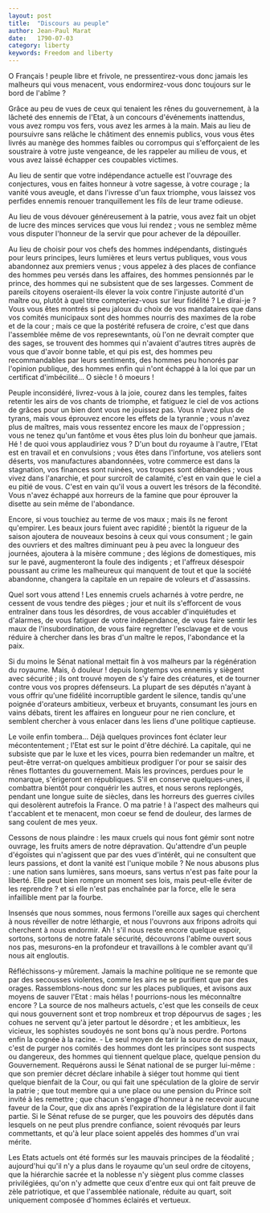 ```yaml
---
layout: post
title:  "Discours au peuple"
author: Jean-Paul Marat
date:   1790-07-03
category: liberty
keywords: Freedom and liberty
---
```


O Français ! peuple libre et frivole, ne pressentirez-vous donc jamais les malheurs qui vous menacent, vous endormirez-vous donc toujours sur le bord de l'abîme ?

Grâce au peu de vues de ceux qui tenaient les rênes du gouvernement, à la lâcheté des ennemis de l'Etat, à un concours d'événements inattendus, vous avez rompu vos fers, vous avez les armes à la main. Mais au lieu de poursuivre sans relâche le châtiment des ennemis publics, vous vous êtes livrés au manège des hommes faibles ou corrompus qui s'efforçaient de les soustraire à votre juste vengeance, de les rappeler au milieu de vous, et vous avez laissé échapper ces coupables victimes.

Au lieu de sentir que votre indépendance actuelle est l'ouvrage des conjectures, vous en faites honneur à votre sagesse, à votre courage ; la vanité vous aveugle, et dans l'ivresse d'un faux triomphe, vous laissez vos perfides ennemis renouer tranquillement les fils de leur trame odieuse.

Au lieu de vous dévouer généreusement à la patrie, vous avez fait un objet de lucre des minces services que vous lui rendez ; vous ne semblez même vous disputer l'honneur de la servir que pour achever de la dépouiller.

Au lieu de choisir pour vos chefs des hommes indépendants, distingués pour leurs principes, leurs lumières et leurs vertus publiques, vous vous abandonnez aux premiers venus ; vous appelez à des places de confiance des hommes peu versés dans les affaires, des hommes pensionnés par le prince, des hommes qui ne subsistent que de ses largesses. Comment de pareils citoyens oseraient-ils élever la voix contre l'injuste autorité d'un maître ou, plutôt à quel titre compteriez-vous sur leur fidélité ? Le dirai-je ? Vous vous êtes montrés si peu jaloux du choix de vos mandataires que dans vos comités municipaux sont des hommes nourris des maximes de la robe et de la cour ; mais ce que la postérité refusera de croire, c'est que dans l'assemblée même de vos represewntants, où l'on ne devrait compter que des sages, se trouvent des hommes qui n'avaient d'autres titres auprès de vous que d'avoir bonne table, et qui pis est, des hommes peu recommandables par leurs sentiments, des hommes peu honorés par l'opinion publique, des hommes enfin qui n'ont échappé à la loi que par un certificat d'imbécilité... O siècle ! ô moeurs !

Peuple inconsidéré, livrez-vous à la joie, courez dans les temples, faites retentir les airs de vos chants de triomphe, et fatiguez le ciel de vos actions de grâces pour un bien dont vous ne jouissez pas. Vous n'avez plus de tyrans, mais vous éprouvez encore les effets de la tyrannie ; vous n'avez plus de maîtres, mais vous ressentez encore les maux de l'oppression ; vous ne tenez qu'un fantôme et vous êtes plus loin du bonheur que jamais. Hé ! de quoi vous applaudiriez vous ? D'un bout du royaume à l'autre, l'Etat est en travail et en convulsions ; vous êtes dans l'infortune, vos ateliers sont déserts, vos manufactures abandonnées, votre commerce est dans la stagnation, vos finances sont ruinées, vos troupes sont débandées ; vous vivez dans l'anarchie, et pour surcroît de calamité, c'est en vain que le ciel a eu pitié de vous. C'est en vain qu'il vous a ouvert les trésors de la fécondité. Vous n'avez échappé aux horreurs de la famine que pour éprouver la disette au sein même de l'abondance.

Encore, si vous touchiez au terme de vos maux ; mais ils ne feront qu'empirer. Les beaux jours fuient avec rapidité ; bientôt la rigueur de la saison ajoutera de nouveaux besoins à ceux qui vous consument ; le gain des ouvriers et des maîtres diminuant peu à peu avec la longueur des journées, ajoutera à la misère commune ; des légions de domestiques, mis sur le pavé, augmenteront la foule des indigents ; et l'affreux désespoir poussant au crime les malheureux qui manquent de tout et que la société abandonne, changera la capitale en un repaire de voleurs et d'assassins.

Quel sort vous attend ! Les ennemis cruels acharnés à votre perdre, ne cessent de vous tendre des pièges ; jour et nuit ils s'efforcent de vous entraîner dans tous les désordres, de vous accabler d'inquiétudes et d'alarmes, de vous fatiguer de votre indépendance, de vous faire sentir les maux de l'insubordination, de vous faire regretter l'esclavage et de vous réduire à chercher dans les bras d'un maître le repos, l'abondance et la paix.

Si du moins le Sénat national mettait fin à vos malheurs par la régénération du royaume. Mais, ô douleur ! depuis longtemps vos ennemis y siègent avec sécurité ; ils ont trouvé moyen de s'y faire des créatures, et de tourner contre vous vos propres défenseurs. La plupart de ses députés n'ayant à vous offrir qu'une fidélité incorruptible gardent le silence, tandis qu'une poignée d'orateurs ambitieux, verbeux et bruyants, consumant les jours en vains débats, tirent les affaires en longueur pour ne rien conclure, et semblent chercher à vous enlacer dans les liens d'une politique captieuse.

Le voile enfin tombera... Déjà quelques provinces font éclater leur mécontentement ; l'Etat est sur le point d'être déchiré. La capitale, qui ne subsiste que par le luxe et les vices, pourra bien redemander un maître, et peut-être verrat-on quelques ambitieux prodiguer l'or pour se saisir des rênes flottantes du gouvernement. Mais les provinces, perdues pour le monarque, s'érigeront en républiques. S'il en conserve quelques-unes, il combattra bientôt pour conquérir les autres, et nous serons replongés, pendant une longue suite de siècles, dans les horreurs des guerres civiles qui desolèrent autrefois la France. O ma patrie ! à l'aspect des malheurs qui t'accablent et te menacent, mon coeur se fend de douleur, des larmes de sang coulent de mes yeux.

Cessons de nous plaindre : les maux cruels qui nous font gémir sont notre ouvrage, les fruits amers de notre dépravation. Qu'attendre d'un peuple d'égoïstes qui n'agissent que par des vues d'intérêt, qui ne consultent que leurs passions, et dont la vanité est l'unique mobile ? Ne nous abusons plus : une nation sans lumières, sans moeurs, sans vertus n'est pas faite pour la liberté. Elle peut bien rompre un moment ses lois, mais peut-elle éviter de les reprendre ? et si elle n'est pas enchaînée par la force, elle le sera infaillible ment par la fourbe.

Insensés que nous sommes, nous fermons l'oreille aux sages qui cherchent à nous réveiller de notre léthargie, et nous l'ouvrons aux fripons adroits qui cherchent à nous endormir. Ah ! s'il nous reste encore quelque espoir, sortons, sortons de notre fatale sécurité, découvrons l'abîme ouvert sous nos pas, mesurons-en la profondeur et travaillons à le combler avant qu'il nous ait engloutis.

Réfléchissons-y mûrement. Jamais la machine politique ne se remonte que par des secousses violentes, comme les airs ne se purifient que par des orages. Rassemblons-nous donc sur les places publiques, et avisons aux moyens de sauver l'Etat : mais hélas ! pourrions-nous les méconnaître encore ? La source de nos malheurs actuels, c'est que les conseils de ceux qui nous gouvernent sont et trop nombreux et trop dépourvus de sages ; les cohues ne servent qu'à jeter partout le désordre ; et les ambitieux, les vicieux, les sophistes soudoyés ne sont bons qu'à nous perdre. Portons enfin la cognée à la racine. - Le seul moyen de tarir la source de nos maux, c'est de purger nos comités des hommes dont les principes sont suspects ou dangereux, des hommes qui tiennent quelque place, quelque pension du Gouvernement. Requérons aussi le Sénat national de se purger lui-même : que son premier décret déclare inhabile à siéger tout homme qui tient quelque bienfait de la Cour, ou qui fait une spéculation de la gloire de servir la patrie ; que tout membre qui a une place ou une pension du Prince soit invité à les remettre ; que chacun s'engage d'honneur à ne recevoir aucune faveur de la Cour, que dix ans après l'expiration de la législature dont il fait partie. Si le Sénat refuse de se purger, que les pouvoirs des députés dans lesquels on ne peut plus prendre confiance, soient révoqués par leurs commettants, et qu'à leur place soient appelés des hommes d'un vrai mérite.

Les Etats actuels ont été formés sur les mauvais principes de la féodalité ; aujourd'hui qu'il n'y a plus dans le royaume qu'un seul ordre de citoyens, que la hiérarchie sacrée et la noblesse n'y siègent plus comme classes privilégiées, qu'on n'y admette que ceux d'entre eux qui ont fait preuve de zèle patriotique, et que l'assemblée nationale, réduite au quart, soit uniquement composée d'hommes éclairés et vertueux.
